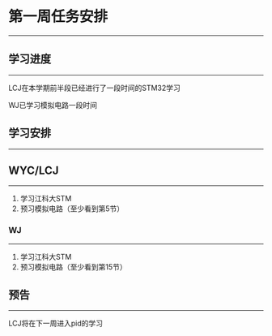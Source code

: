 # 第一周任务安排

---

## 学习进度

---
LCJ在本学期前半段已经进行了一段时间的STM32学习

WJ已学习模拟电路一段时间

## 学习安排

---

## WYC/LCJ

---

1. 学习江科大STM
2. 预习模拟电路（至少看到第5节）

### WJ

---

1. 学习江科大STM
2. 预习模拟电路（至少看到第15节）

## 预告

---
LCJ将在下一周进入pid的学习

